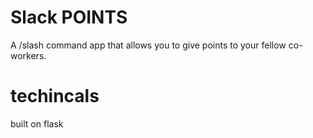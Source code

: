 # Slack POINTS

A /slash command app that allows you to give points to your fellow co-workers.

# techincals

built on flask